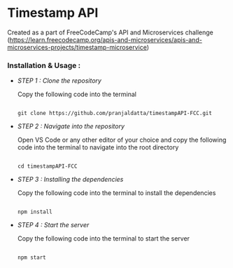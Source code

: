 # Timestamp API 

  Created as a part of FreeCodeCamp's API and Microservices challenge (https://learn.freecodecamp.org/apis-and-microservices/apis-and-microservices-projects/timestamp-microservice)

### Installation & Usage :





* *STEP 1 : Clone the repository*  

   

   Copy the following code into the terminal



  ```

  git clone https://github.com/pranjaldatta/timestampAPI-FCC.git

  ```


* *STEP 2 : Navigate into the repository*

   

   Open VS Code or any other editor of your choice and copy the following code into the terminal to navigate into the root directory  

   ```

   cd timestampAPI-FCC

   ```

   

   

* *STEP 3 : Installing the dependencies*

    

   Copy the following code into the terminal to install the dependencies

   ```

   npm install

   ```

* *STEP 4 : Start the server*

   
   
   Copy the following code into the terminal to start the server
   
   ```
  
   npm start
   
   ```
   
